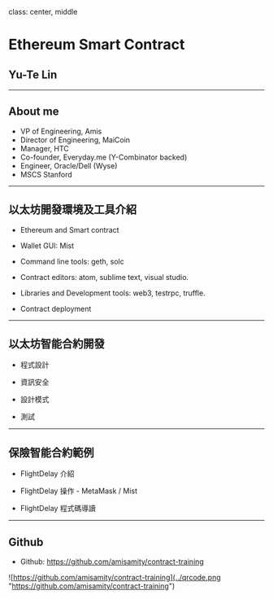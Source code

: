 class: center, middle

# Ethereum Smart Contract
## Yu-Te Lin

---
## About me
- VP of Engineering, Amis
- Director of Engineering, MaiCoin
- Manager, HTC
- Co-founder, Everyday.me (Y-Combinator backed)
- Engineer, Oracle/Dell (Wyse)
- MSCS Stanford

---

## 以太坊開發環境及工具介紹

- Ethereum and Smart contract

- Wallet GUI: Mist

- Command line tools: geth, solc

- Contract editors: atom, sublime text, visual studio.

- Libraries and Development tools: web3, testrpc, truffle.

- Contract deployment

---

## 以太坊智能合約開發

- 程式設計

- 資訊安全

- 設計模式

- 測試

---

## 保險智能合約範例

- FlightDelay 介紹

- FlightDelay 操作 - MetaMask / Mist

- FlightDelay 程式碼導讀

---

## Github
- Github: https://github.com/amisamity/contract-training

![https://github.com/amisamity/contract-training](../qrcode.png "https://github.com/amisamity/contract-training")
